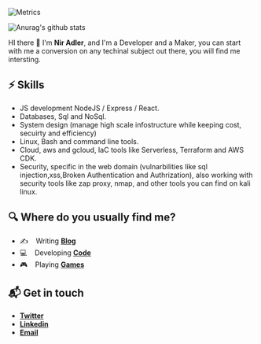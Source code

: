 <!-- # Hello, nerds 🤓 -->

![Metrics](https://metrics.lecoq.io/niradler?template=classic&isocalendar=1&languages=1&isocalendar.duration=half-year&config.timezone=Asia%2FJerusalem)

![Anurag's github stats](https://github-readme-stats.vercel.app/api?username=niradler&show_icons=true)

HI there 👋 I'm **Nir Adler**, and I'm a Developer and a Maker, you can start with me a conversion on any techinal subject out there, you will find me intersting.

## ⚡️ Skills

* JS development NodeJS / Express / React.
* Databases, Sql and NoSql.
* System design (manage high scale infostructure while keeping cost, secuirty and efficiency)
* Linux, Bash and command line tools.
* Cloud, aws and gcloud, IaC tools like Serverless, Terraform and AWS CDK.
* Security, specific in the web domain (vulnarbilities like sql injection,xss,Broken Authentication and Authrization), also working with security tools like zap proxy, nmap, and other tools you can find on kali linux.

## 🔍 Where do you usually find me?

* ✍️ &nbsp;&nbsp; Writing [**Blog**](https://niradler.com)
* 💻 &nbsp;&nbsp; Developing [**Code**](https://github.com/niradler)
* 🎮 &nbsp;&nbsp; Playing [**Games**](https://eu.shop.battle.net/en-gb/family/call-of-duty-mw)

## 📬 Get in touch

* [**Twitter**](https://twitter.com/AdlerNir)
* [**Linkedin**](https://www.linkedin.com/in/niradler)
* <a href="mailto:github@niradler.com">**Email**</a>

  
<!--
**niradler/niradler** is a ✨ _special_ ✨ repository because its `README.md` (this file) appears on your GitHub profile.

Here are some ideas to get you started:

- 🔭 I’m currently working on ...
- 🌱 I’m currently learning ...
- 👯 I’m looking to collaborate on ...
- 🤔 I’m looking for help with ...
- 💬 Ask me about ...
- 📫 How to reach me: ...
- 😄 Pronouns: ...
- ⚡ Fun fact: ...
-->
